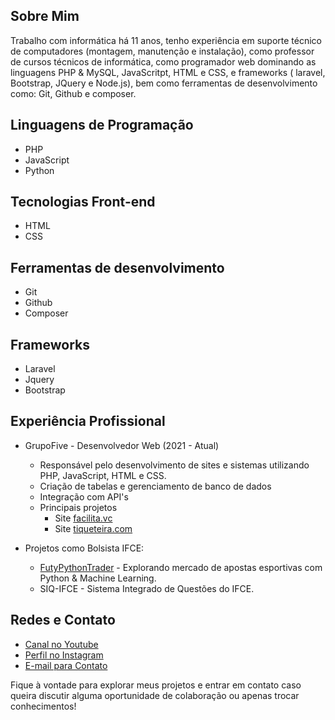 ## Sobre Mim

Trabalho com informática há 11 anos, tenho experiência em suporte técnico de computadores (montagem, manutenção e instalação), como professor de cursos técnicos de informática, como programador web dominando as linguagens PHP & MySQL, JavaScritpt, HTML e CSS, e frameworks ( laravel, Bootstrap, JQuery e Node.js), bem como ferramentas de desenvolvimento como: Git, Github e composer.

## Linguagens de Programação

- PHP
- JavaScript
- Python

## Tecnologias Front-end

- HTML
- CSS

## Ferramentas de desenvolvimento
- Git
- Github
- Composer

## Frameworks
- Laravel
- Jquery
- Bootstrap


## Experiência Profissional

- GrupoFive - Desenvolvedor Web (2021 - Atual)
  - Responsável pelo desenvolvimento de sites e sistemas utilizando PHP, JavaScript, HTML e CSS.
  - Criação de tabelas e gerenciamento de banco de dados
  - Integração com API's
  - Principais projetos
    - Site [facilita.vc](https://facilita.vc)
    - Site [tiqueteira.com](https://tiqueteira.com)

- Projetos como Bolsista IFCE:
    - [FutyPythonTrader](http://aactary.pythonanywhere.com/) - Explorando mercado de apostas esportivas com Python & Machine Learning.
    - SIQ-IFCE - Sistema Integrado de Questões do IFCE.

## Redes e Contato

- [Canal no Youtube](https://www.youtube.com/@codigosprojetos)
- [Perfil no Instagram](https://www.instagram.com/ari.cardoso.93)
- [E-mail para Contato](mailto:aact.ary@gmail.com)


Fique à vontade para explorar meus projetos e entrar em contato caso queira discutir alguma oportunidade de colaboração ou apenas trocar conhecimentos!
